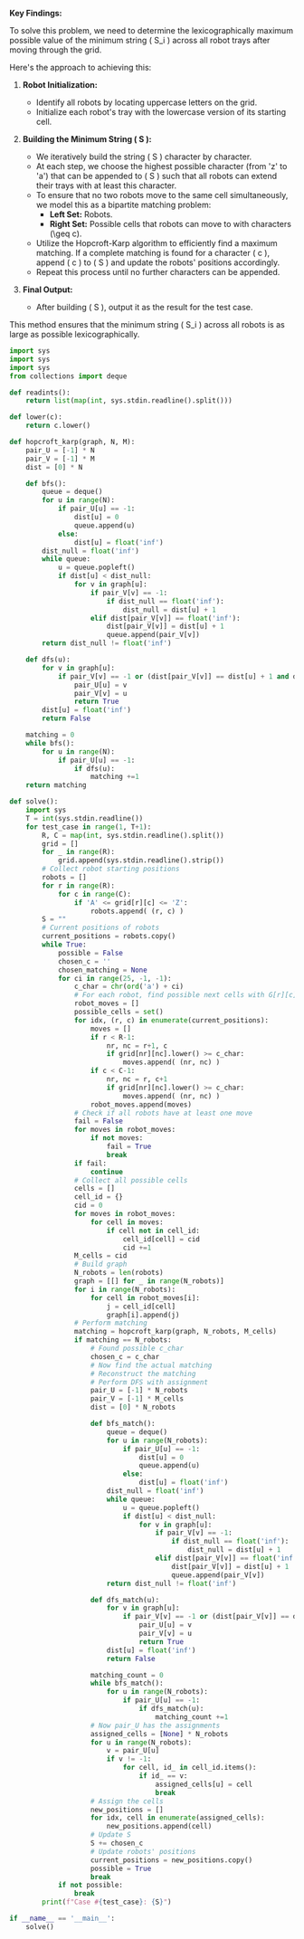 **Key Findings:**

To solve this problem, we need to determine the lexicographically maximum possible value of the minimum string \( S_i \) across all robot trays after moving through the grid. 

Here's the approach to achieving this:

1. **Robot Initialization:**
   - Identify all robots by locating uppercase letters on the grid.
   - Initialize each robot's tray with the lowercase version of its starting cell.

2. **Building the Minimum String \( S \):**
   - We iteratively build the string \( S \) character by character.
   - At each step, we choose the highest possible character (from 'z' to 'a') that can be appended to \( S \) such that all robots can extend their trays with at least this character.
   - To ensure that no two robots move to the same cell simultaneously, we model this as a bipartite matching problem:
     - **Left Set:** Robots.
     - **Right Set:** Possible cells that robots can move to with characters \(\geq c\).
   - Utilize the Hopcroft-Karp algorithm to efficiently find a maximum matching. If a complete matching is found for a character \( c \), append \( c \) to \( S \) and update the robots' positions accordingly.
   - Repeat this process until no further characters can be appended.

3. **Final Output:**
   - After building \( S \), output it as the result for the test case.

This method ensures that the minimum string \( S_i \) across all robots is as large as possible lexicographically.

```python
import sys
import sys
import sys
from collections import deque

def readints():
    return list(map(int, sys.stdin.readline().split()))

def lower(c):
    return c.lower()

def hopcroft_karp(graph, N, M):
    pair_U = [-1] * N
    pair_V = [-1] * M
    dist = [0] * N

    def bfs():
        queue = deque()
        for u in range(N):
            if pair_U[u] == -1:
                dist[u] = 0
                queue.append(u)
            else:
                dist[u] = float('inf')
        dist_null = float('inf')
        while queue:
            u = queue.popleft()
            if dist[u] < dist_null:
                for v in graph[u]:
                    if pair_V[v] == -1:
                        if dist_null == float('inf'):
                            dist_null = dist[u] + 1
                    elif dist[pair_V[v]] == float('inf'):
                        dist[pair_V[v]] = dist[u] + 1
                        queue.append(pair_V[v])
        return dist_null != float('inf')

    def dfs(u):
        for v in graph[u]:
            if pair_V[v] == -1 or (dist[pair_V[v]] == dist[u] + 1 and dfs(pair_V[v])):
                pair_U[u] = v
                pair_V[v] = u
                return True
        dist[u] = float('inf')
        return False

    matching = 0
    while bfs():
        for u in range(N):
            if pair_U[u] == -1:
                if dfs(u):
                    matching +=1
    return matching

def solve():
    import sys
    T = int(sys.stdin.readline())
    for test_case in range(1, T+1):
        R, C = map(int, sys.stdin.readline().split())
        grid = []
        for _ in range(R):
            grid.append(sys.stdin.readline().strip())
        # Collect robot starting positions
        robots = []
        for r in range(R):
            for c in range(C):
                if 'A' <= grid[r][c] <= 'Z':
                    robots.append( (r, c) )
        S = ""
        # Current positions of robots
        current_positions = robots.copy()
        while True:
            possible = False
            chosen_c = ''
            chosen_matching = None
            for ci in range(25, -1, -1):
                c_char = chr(ord('a') + ci)
                # For each robot, find possible next cells with G[r][c] >= c_char
                robot_moves = []
                possible_cells = set()
                for idx, (r, c) in enumerate(current_positions):
                    moves = []
                    if r < R-1:
                        nr, nc = r+1, c
                        if grid[nr][nc].lower() >= c_char:
                            moves.append( (nr, nc) )
                    if c < C-1:
                        nr, nc = r, c+1
                        if grid[nr][nc].lower() >= c_char:
                            moves.append( (nr, nc) )
                    robot_moves.append(moves)
                # Check if all robots have at least one move
                fail = False
                for moves in robot_moves:
                    if not moves:
                        fail = True
                        break
                if fail:
                    continue
                # Collect all possible cells
                cells = []
                cell_id = {}
                cid = 0
                for moves in robot_moves:
                    for cell in moves:
                        if cell not in cell_id:
                            cell_id[cell] = cid
                            cid +=1
                M_cells = cid
                # Build graph
                N_robots = len(robots)
                graph = [[] for _ in range(N_robots)]
                for i in range(N_robots):
                    for cell in robot_moves[i]:
                        j = cell_id[cell]
                        graph[i].append(j)
                # Perform matching
                matching = hopcroft_karp(graph, N_robots, M_cells)
                if matching == N_robots:
                    # Found possible c_char
                    chosen_c = c_char
                    # Now find the actual matching
                    # Reconstruct the matching
                    # Perform DFS with assignment
                    pair_U = [-1] * N_robots
                    pair_V = [-1] * M_cells
                    dist = [0] * N_robots

                    def bfs_match():
                        queue = deque()
                        for u in range(N_robots):
                            if pair_U[u] == -1:
                                dist[u] = 0
                                queue.append(u)
                            else:
                                dist[u] = float('inf')
                        dist_null = float('inf')
                        while queue:
                            u = queue.popleft()
                            if dist[u] < dist_null:
                                for v in graph[u]:
                                    if pair_V[v] == -1:
                                        if dist_null == float('inf'):
                                            dist_null = dist[u] + 1
                                    elif dist[pair_V[v]] == float('inf'):
                                        dist[pair_V[v]] = dist[u] + 1
                                        queue.append(pair_V[v])
                        return dist_null != float('inf')

                    def dfs_match(u):
                        for v in graph[u]:
                            if pair_V[v] == -1 or (dist[pair_V[v]] == dist[u] +1 and dfs_match(pair_V[v])):
                                pair_U[u] = v
                                pair_V[v] = u
                                return True
                        dist[u] = float('inf')
                        return False

                    matching_count = 0
                    while bfs_match():
                        for u in range(N_robots):
                            if pair_U[u] == -1:
                                if dfs_match(u):
                                    matching_count +=1
                    # Now pair_U has the assignments
                    assigned_cells = [None] * N_robots
                    for u in range(N_robots):
                        v = pair_U[u]
                        if v != -1:
                            for cell, id_ in cell_id.items():
                                if id_ == v:
                                    assigned_cells[u] = cell
                                    break
                    # Assign the cells
                    new_positions = []
                    for idx, cell in enumerate(assigned_cells):
                        new_positions.append(cell)
                    # Update S
                    S += chosen_c
                    # Update robots' positions
                    current_positions = new_positions.copy()
                    possible = True
                    break
            if not possible:
                break
        print(f"Case #{test_case}: {S}")

if __name__ == '__main__':
    solve()
```